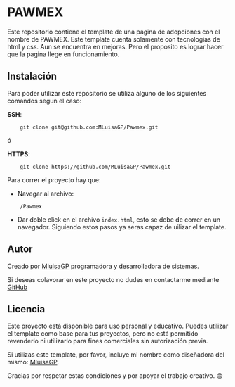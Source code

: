 # PAWMEX

Este repositorio contiene el template de una pagina de adopciones con el nombre de PAWMEX. Este template cuenta solamente con tecnologias de html y css. Aun se encuentra en mejoras. Pero el proposito es lograr hacer que la pagina llege en funcionamiento.

## Instalación

Para poder utilizar este repositorio se utiliza alguno de los siguientes comandos segun el caso:

**SSH**:

`    git clone git@github.com:MLuisaGP/Pawmex.git`

ó

**HTTPS**:

`    git clone https://github.com/MLuisaGP/Pawmex.git`

Para correr el proyecto hay que:
- Navegar al archivo:

`    /Pawmex`

 - Dar doble click en el archivo `index.html`, esto se debe de correr en un navegador.
Siguiendo estos pasos ya seras capaz de uilizar el template.


## Autor

Creado por [MluisaGP](https://github.com/MLuisaGP) programadora y desarrolladora de sistemas.

Si deseas colavorar en este proyecto no dudes en contactarme mediante [GitHub](https://github.com/MLuisaGP)

## Licencia


Este proyecto está disponible para uso personal y educativo. Puedes utilizar el template como base para tus proyectos, pero no está permitido revenderlo ni utilizarlo para fines comerciales sin autorización previa.  

Si utilizas este template, por favor, incluye mi nombre como diseñadora del mismo: [MluisaGP](https://github.com/MLuisaGP).  

Gracias por respetar estas condiciones y por apoyar el trabajo creativo. 😊